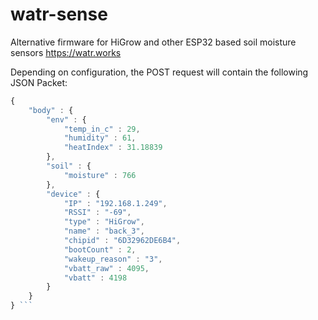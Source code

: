 # watr-sense
Alternative firmware for HiGrow and other ESP32 based soil moisture sensors https://watr.works

Depending on configuration, the POST request will contain the following JSON Packet:

```javascript
{
	"body" : {
		"env" : {
			"temp_in_c" : 29,
			"humidity" : 61,
			"heatIndex" : 31.18839
		},
		"soil" : {
			"moisture" : 766
		},
		"device" : {
			"IP" : "192.168.1.249",
			"RSSI" : "-69",
			"type" : "HiGrow",
			"name" : "back_3",
			"chipid" : "6D32962DE6B4",
			"bootCount" : 2,
			"wakeup_reason" : "3",
			"vbatt_raw" : 4095,
			"vbatt" : 4198
		}
	}
} ```

